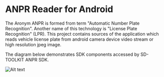 # ANPR Reader for Android

The Aronym ANPR is formed from term "Automatic Number Plate Recognition". Another name of this technology is "License Plate Recognition" (LPR). 
This project contains sources of the application which reads vehicle license plate from android camera device video stream or high resolution jpeg image.

The diagram below demonstrates SDK components accessed by SD-TOOLKIT ANPR SDK.

![Alt text](http://www.sd-toolkit.com/images/AnprSchema01_600x.png?raw=true "Diagram")
